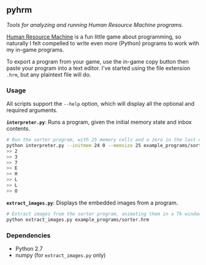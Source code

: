 ## pyhrm
*Tools for analyzing and running Human Resource Machine programs.*

[Human Resource Machine](http://tomorrowcorporation.com/humanresourcemachine)
is a fun little game about programming, so naturally I felt compelled
to write even more (Python) programs to work with my in-game programs.

To export a program from your game,
use the in-game copy button then paste your program into a text editor.
I've started using the file extension `.hrm`, but any plaintext file will do.

###  Usage

All scripts support the `--help` option,
which will display all the optional and required arguments.

**`interpreter.py`**: Runs a program, given the initial memory state and inbox contents.

```bash
# Run the sorter program, with 25 memory cells and a zero in the last cell.
python interpreter.py --initmem 24 0 --memsize 25 example_programs/sorter.hrm 3 7 2 0 H E L L O 0
>> 2
>> 3
>> 7
>> E
>> H
>> L
>> L
>> O
```

**`extract_images.py`**: Displays the embedded images from a program.

```bash
# Extract images from the sorter program, animating them in a Tk window.
python extract_images.py example_programs/sorter.hrm
```

### Dependencies

 * Python 2.7
 * numpy (for `extract_images.py` only)
